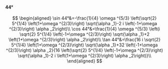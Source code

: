 #### 44°

$$
\begin{aligned}
\sin 44°&=-\frac{1}{4} \omega ^{5/3} \left(\sqrt{2} 5^{1/4} \left(1+\omega ^{2/3}\right) \sqrt{\alpha _1}-2 i \left(-1+\omega ^{2/3}\right) \alpha _2\right)\\
\cos 44°&=\frac{1}{4} \omega ^{5/3} \left(i \sqrt{2} 5^{1/4} \left(-1+\omega ^{2/3}\right) \sqrt{\alpha _1}+2 \left(1+\omega ^{2/3}\right) \alpha _2\right)\\
\tan 44°&=\frac{16 i \sqrt{2} 5^{1/4} \left(1+\omega ^{2/3}\right) \sqrt{\alpha _1}+32 \left(-1+\omega ^{2/3}\right) \alpha _2}{16 \left(\sqrt{2} 5^{1/4}
\left(-1+\omega ^{2/3}\right) \sqrt{\alpha _1}-2 i \left(1+\omega ^{2/3}\right) \alpha _2\right)}\\
\end{aligned}
$$


